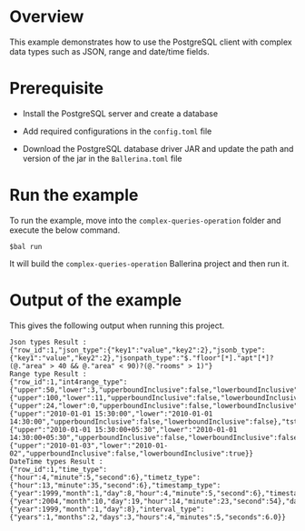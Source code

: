# Overview

This example demonstrates how to use the PostgreSQL client with complex data types such as JSON, range and date/time fields.

# Prerequisite

* Install the PostgreSQL server and create a database 

* Add required configurations in the `config.toml` file 

* Download the PostgreSQL database driver JAR and update the path and version of the jar in the `Ballerina.toml` file

# Run the example
 
To run the example, move into the `complex-queries-operation` folder and execute the below command.
```
$bal run
```
It will build the `complex-queries-operation` Ballerina project and then run it.

# Output of the example

This gives the following output when running this project.

```ballerina
Json types Result :
{"row_id":1,"json_type":{"key1":"value","key2":2},"jsonb_type":{"key1":"value","key2":2},"jsonpath_type":"$."floor"[*]."apt"[*]?(@."area" > 40 && @."area" < 90)?(@."rooms" > 1)"}
Range type Result :
{"row_id":1,"int4range_type":{"upper":50,"lower":3,"upperboundInclusive":false,"lowerboundInclusive":true},"int8range_type":{"upper":100,"lower":11,"upperboundInclusive":false,"lowerboundInclusive":true},"numrange_type":{"upper":24,"lower":0,"upperboundInclusive":false,"lowerboundInclusive":false},"tsrange_type":{"upper":"2010-01-01 15:30:00","lower":"2010-01-01 14:30:00","upperboundInclusive":false,"lowerboundInclusive":false},"tstzrange_type":{"upper":"2010-01-01 15:30:00+05:30","lower":"2010-01-01 14:30:00+05:30","upperboundInclusive":false,"lowerboundInclusive":false},"daterange_type":{"upper":"2010-01-03","lower":"2010-01-02","upperboundInclusive":false,"lowerboundInclusive":true}}
DateTime types Result :
{"row_id":1,"time_type":{"hour":4,"minute":5,"second":6},"timetz_type":{"hour":13,"minute":35,"second":6},"timestamp_type":{"year":1999,"month":1,"day":8,"hour":4,"minute":5,"second":6},"timestamptz_type":{"year":2004,"month":10,"day":19,"hour":14,"minute":23,"second":54},"date_type":{"year":1999,"month":1,"day":8},"interval_type":{"years":1,"months":2,"days":3,"hours":4,"minutes":5,"seconds":6.0}}
```
